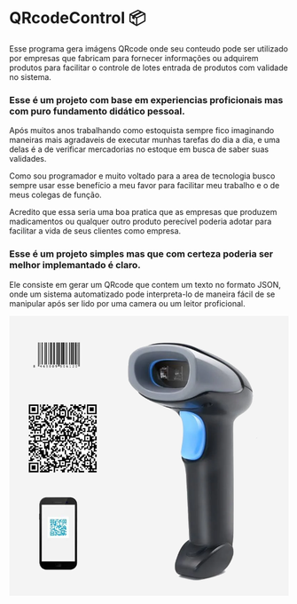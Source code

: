 # QRcodeControl :package:

Esse programa gera imágens QRcode onde seu conteudo pode ser utilizado por empresas que fabricam para fornecer informações ou adquirem produtos para facilitar o controle de lotes entrada de produtos com validade no sistema.

### Esse é um projeto com base em experiencias proficionais mas com puro fundamento didático pessoal.

Após muitos anos trabalhando como estoquista sempre fico imaginando maneiras mais agradaveis de executar munhas tarefas do dia a dia, e uma delas é a de verificar mercadorias no estoque em busca de saber suas validades.

Como sou programador e muito voltado para a area de tecnologia busco sempre usar esse benefício a meu favor para facilitar meu trabalho e o de meus colegas de função.

Acredito que essa seria uma boa pratica que as empresas que produzem madicamentos ou qualquer outro produto perecível poderia adotar para facilitar a vida de seus clientes como empresa.

### Esse é um projeto simples mas que com certeza poderia ser melhor implemantado é claro.

Ele consiste em gerar um QRcode que contem um texto no formato JSON, onde um sistema automatizado pode interpreta-lo de maneira fácil de se manipular após ser lido por uma camera ou um leitor proficional.

![leitorQRcode](statics/leitorQRcode.png)

